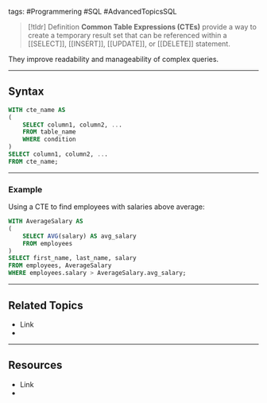 tags: #Programmering #SQL #AdvancedTopicsSQL 

> [!tldr] Definition
> **Common Table Expressions (CTEs)** provide a way to create a temporary result set that can be referenced within a [[SELECT]], [[INSERT]], [[UPDATE]], or [[DELETE]] statement. 

They improve readability and manageability of complex queries.

---

## Syntax
```sql
WITH cte_name AS
(
    SELECT column1, column2, ...
    FROM table_name
    WHERE condition
)
SELECT column1, column2, ...
FROM cte_name;
```

---

### Example
Using a CTE to find employees with salaries above average:
```sql
WITH AverageSalary AS
(
    SELECT AVG(salary) AS avg_salary
    FROM employees
)
SELECT first_name, last_name, salary
FROM employees, AverageSalary
WHERE employees.salary > AverageSalary.avg_salary;
```

---

## Related Topics
- Link
- 

---

## Resources
- Link
- 